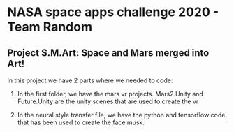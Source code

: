 # NASA space apps challenge 2020 - Team Random 
## Project S.M.Art: Space and Mars merged into Art!

In this project we have 2 parts where we needed to code:
1) In the first folder, we have the mars vr projects. Mars2.Unity and Future.Unity are the unity scenes that are used to create the vr

2) In the neural style transfer file, we have the python and tensorflow code, that has been used to create the face musk.
